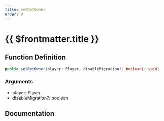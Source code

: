```yaml
---
title: setNetOwner
order: 0
---
```


# {{ $frontmatter.title }}

## Function Definition

```ts
public setNetOwner(player: Player, disableMigration?: boolean): void;
```

### Arguments

* player: Player
* disableMigration?: boolean

## Documentation

<!--@include: ./parts/setNetOwner.md-->
